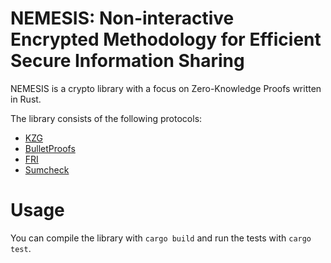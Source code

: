 # NEMESIS: Non-interactive Encrypted Methodology for Efficient Secure Information Sharing

NEMESIS is a crypto library with a focus on Zero-Knowledge Proofs written in Rust.

The library consists of the following protocols:
- [KZG](./src/kzg/)
- [BulletProofs](./src/bulletproofs/)
- [FRI](./src/fri/)
- [Sumcheck](https://github.com/wu-s-john/ronkathon/tree/main/src/sumcheck)

# Usage

You can compile the library with `cargo build` and run the tests with `cargo test`.